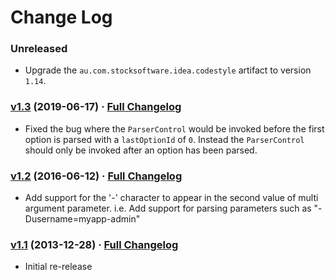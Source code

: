 # Change Log

### Unreleased

* Upgrade the `au.com.stocksoftware.idea.codestyle` artifact to version `1.14`.

### [v1.3](https://github.com/realityforge/getopt4j/tree/v1.3) (2019-06-17) · [Full Changelog](https://github.com/realityforge/getopt4j/compare/v1.2...v1.3)

* Fixed the bug where the `ParserControl` would be invoked before the first option is parsed with a `lastOptionId` of `0`. Instead the `ParserControl` should only be invoked after an option has been parsed.

### [v1.2](https://github.com/realityforge/getopt4j/tree/v1.2) (2016-06-12) · [Full Changelog](https://github.com/realityforge/giggle/compare/v1.1...v1.2)

* Add support for the '-' character to appear in the second value of multi argument
  parameter. i.e. Add support for parsing parameters such as "-Dusername=myapp-admin"

### [v1.1](https://github.com/realityforge/getopt4j/tree/v1.1) (2013-12-28) · [Full Changelog](https://github.com/realityforge/giggle/compare/aa9e01d010595ef077d9bd2ceec64ef4da06e4f7...v1.1)

* Initial re-release

